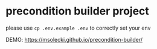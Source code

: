 # precondition builder project

please use `cp .env.example .env` to correctly set your env

DEMO: https://msolecki.github.io/precondition-builder/
